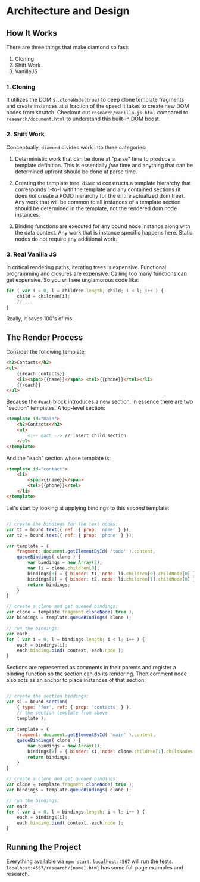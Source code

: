 # Architecture and Design

## How It Works

There are three things that make diamond so fast:

1. Cloning
2. Shift Work
3. VanillaJS

### 1. Cloning

It utilizes the DOM's `.cloneNode(true)` to deep clone template fragments 
and create instances at a fraction of the speed it takes to create new DOM nodes
from scratch. Checkout out `research/vanilla-js.html` compared to 
`research/document.html` to understand this built-in DOM boost.

### 2. Shift Work

Conceptually, `diamond` divides work into three categories:

1. Deterministic work that can be done at "parse" time to produce a template
definition. This is essentially *free* time and anything that can be determined
upfront should be done at parse time.

2. Creating the template tree. `diamond` constructs a template hierarchy that 
corresponds 1-to-1 with the template and any contained sections (it does *not* 
create a POJO hierarchy for the entire actualized dom tree). Any work
that will be common to all instances of a template section should be determined
in the template, not the rendered dom node instances.

3. Binding functions are executed for any bound node instance along with 
the data context. Any work that is instance specific happens here. 
Static nodes do not require any additional work.
	 
### 3. Real Vanilla JS

In critical rendering paths, iterating trees is expensive. Functional programming 
and closures are expensive. Calling too many functions can get expensive. So you will
see unglamorous code like:

```js
for ( var i = 0, l = children.length, child; i < l; i++ ) {
	child = children[i];
	// ...
}
```

Really, it saves 100's of ms.

## The Render Process

Consider the following template:

```html
<h2>Contacts</h2>
<ul>
	{{#each contacts}}
	<li><span>{{name}}</span> <tel>{{phone}}</tel></li>
	{{/each}}
</ul>
```

Because the `#each` block introduces a new section, in 
essence there are two "section" templates. A top-level section:

```html
<template id="main">
	<h2>Contacts</h2>
	<ul>
		<!-- each --> // insert child section
	</ul>
</template>
```

And the "each" section whose template is:

```html
<template id="contact">
	<li>
		<span>{{name}}</span>
		<tel>{{phone}}</tel>
	</li>
</template>
```

Let's start by looking at applying bindings to this _second_ template:

```js

// create the bindings for the text nodes:
var t1 = bound.text({ ref: { prop: 'name' } });
var t2 = bound.text({ ref: { prop: 'phone' } });

var template = {
	fragment: document.getElementById( 'todo' ).content,
	queueBindings( clone ) {
		var bindings = new Array(2);
		var li = clone.children[0];
		bindings[0] = { binder: t1, node: li.children[0].childNode[0] });
		bindings[1] = { binder: t2, node: li.children[1].childNode[0] });
		return bindings;
	}
}

// create a clone and get queued bindings:
var clone = template.fragment.cloneNode( true );
var bindings = template.queueBindings( clone );

// run the bindings:
var each;
for ( var i = 0, l = bindings.length; i < l; i++ ) {
	each = bindings[i];
	each.binding.bind( context, each.node );
}

```

Sections are represented as comments in their parents and register
a binding function so the section can do its rendering. Then comment
node also acts as an anchor to place instances of that section:

```js

// create the section bindings:
var s1 = bound.section(
	{ type: 'for', ref: { prop: 'contacts' } },
	// the section template from above
	template );
	
var template = {
	fragment: document.getElementById( 'main' ).content,
	queueBindings( clone ) {
		var bindings = new Array(1);
		bindings[0] = { binder: s1, node: clone.children[1].childNodes[1] });
		return bindings;
	}
}

// create a clone and get queued bindings:
var clone = template.fragment.cloneNode( true );
var bindings = template.queueBindings( clone );

// run the bindings:
var each;
for ( var i = 0, l = bindings.length; i < l; i++ ) {
	each = bindings[i];
	each.binding.bind( context, each.node );
}

```

## Running the Project

Everything available via `npm start`. `localhost:4567` will run
the tests. `localhost:4567/research/[name].html` has some full 
page examples and research. 


